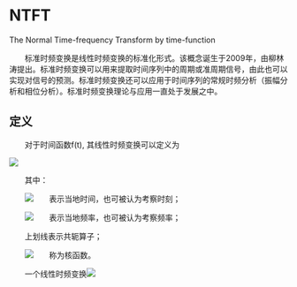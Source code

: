 # NTFT

The Normal Time-frequency Transform by time-function

<p style="text-indent:2em">
标准时频变换是线性时频变换的标准化形式。该概念诞生于2009年，由柳林涛提出。标准时频变换可以用来提取时间序列中的周期或准周期信号，由此也可以实现对信号的预测。标准时频变换还可以应用于时间序列的常规时频分析（振幅分析和相位分析）。标准时频变换理论与应用一直处于发展之中。
</p>

## 定义

<p style="text-indent:2em">
对于时间函数f(t), 其线性时频变换可以定义为
</p>

<img src="https://bkimg.cdn.bcebos.com/formula/8ebf34035f3012b8c42ffd23660b983c.svg" style="border:none;">

<p style="text-indent:2em">
其中：
</p>

<p style="text-indent:2em">
<img src="https://bkimg.cdn.bcebos.com/formula/ff2b49f4999e38a46bcb3c4cdbccfa4f.svg">表示当地时间，也可被认为考察时刻；
</p>

<p style="text-indent:2em">
<img src="https://bkimg.cdn.bcebos.com/formula/6e997aa5812ef7bd11b9c1a5ee4def5e.svg">表示当地频率，也可被认为考察频率；
</p>

<p style="text-indent:2em">
上划线表示共轭算子；
</p>

<p style="text-indent:2em">
<img src="https://bkimg.cdn.bcebos.com/formula/1964ec61a3797b9a2b1786217556716b.svg" stype="border:none">称为核函数。
</p>

<p style="text-indent:2em">
一个线性时频变换<img src="https://bkimg.cdn.bcebos.com/formula/40ad481f04f04fa78e7aad8ac8a02b7b.svg">
</p>

